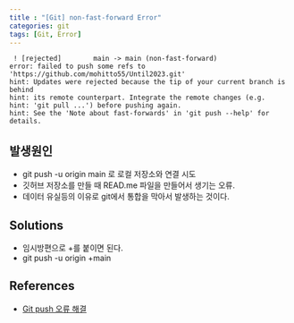 ```yaml
---
title : "[Git] non-fast-forward Error"
categories: git
tags: [Git, Error]
---
```



```
 ! [rejected]        main -> main (non-fast-forward)
error: failed to push some refs to 'https://github.com/mohitto55/Until2023.git'
hint: Updates were rejected because the tip of your current branch is behind
hint: its remote counterpart. Integrate the remote changes (e.g.
hint: 'git pull ...') before pushing again.
hint: See the 'Note about fast-forwards' in 'git push --help' for details.
```

## 발생원인
- git push -u origin main   로 로컬 저장소와 연결 시도
- 깃허브 저장소를 만들 때 READ.me 파일을 만들어서 생기는 오류.
- 데이터 유실등의 이유로 git에서 통합을 막아서 발생하는 것이다.

## Solutions
- 임시방편으로 +를 붙이면 된다.
- git push -u origin +main


## References
- [Git push 오류 해결](https://doozi316.github.io/errorlog/2019/09/30/error1/)